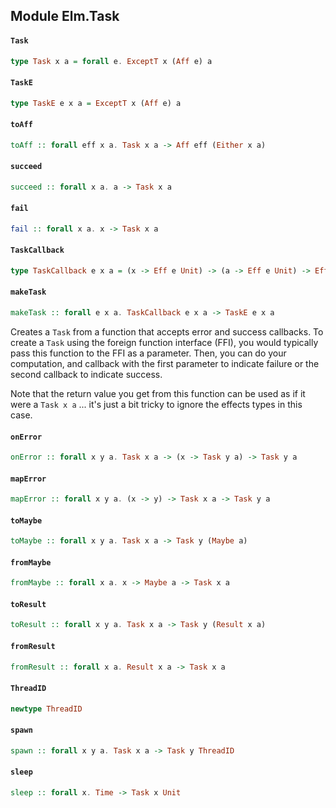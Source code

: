 ## Module Elm.Task

#### `Task`

``` purescript
type Task x a = forall e. ExceptT x (Aff e) a
```

#### `TaskE`

``` purescript
type TaskE e x a = ExceptT x (Aff e) a
```

#### `toAff`

``` purescript
toAff :: forall eff x a. Task x a -> Aff eff (Either x a)
```

#### `succeed`

``` purescript
succeed :: forall x a. a -> Task x a
```

#### `fail`

``` purescript
fail :: forall x a. x -> Task x a
```

#### `TaskCallback`

``` purescript
type TaskCallback e x a = (x -> Eff e Unit) -> (a -> Eff e Unit) -> Eff e Unit
```

#### `makeTask`

``` purescript
makeTask :: forall e x a. TaskCallback e x a -> TaskE e x a
```

Creates a `Task` from a function that accepts error and success callbacks.
To create a `Task` using the foreign function interface (FFI), you would typically
pass this function to the FFI as a parameter. Then, you can do your computation,
and callback with the first parameter to indicate failure or the second callback
to indicate success.

Note that the return value you get from this function can be used as if it were
a `Task x a` ... it's just a bit tricky to ignore the effects types in this case.

#### `onError`

``` purescript
onError :: forall x y a. Task x a -> (x -> Task y a) -> Task y a
```

#### `mapError`

``` purescript
mapError :: forall x y a. (x -> y) -> Task x a -> Task y a
```

#### `toMaybe`

``` purescript
toMaybe :: forall x y a. Task x a -> Task y (Maybe a)
```

#### `fromMaybe`

``` purescript
fromMaybe :: forall x a. x -> Maybe a -> Task x a
```

#### `toResult`

``` purescript
toResult :: forall x y a. Task x a -> Task y (Result x a)
```

#### `fromResult`

``` purescript
fromResult :: forall x a. Result x a -> Task x a
```

#### `ThreadID`

``` purescript
newtype ThreadID
```

#### `spawn`

``` purescript
spawn :: forall x y a. Task x a -> Task y ThreadID
```

#### `sleep`

``` purescript
sleep :: forall x. Time -> Task x Unit
```


